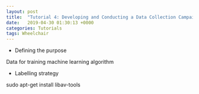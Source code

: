 ```yaml
---
layout: post
title:  "Tutorial 4: Developing and Conducting a Data Collection Campaign"
date:   2019-04-30 01:30:13 +0000
categories: Tutorials
tags: Wheelchair
---
```


* Defining the purpose

Data for training machine learning algorithm

* Labelling strategy


sudo apt-get install libav-tools